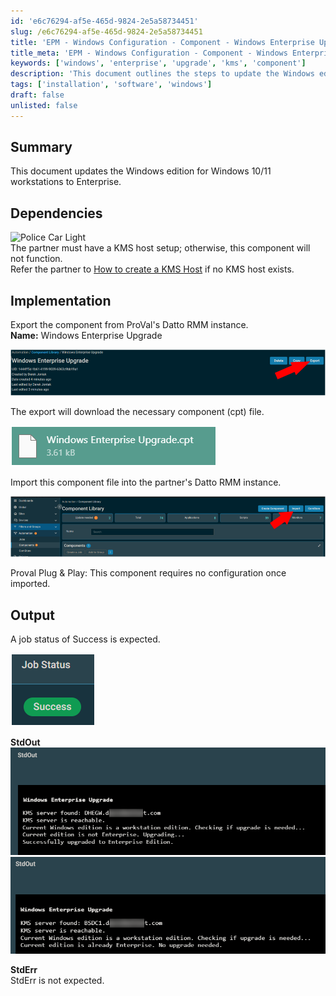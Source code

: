 ```yaml
---
id: 'e6c76294-af5e-465d-9824-2e5a58734451'
slug: /e6c76294-af5e-465d-9824-2e5a58734451
title: 'EPM - Windows Configuration - Component - Windows Enterprise Upgrade'
title_meta: 'EPM - Windows Configuration - Component - Windows Enterprise Upgrade'
keywords: ['windows', 'enterprise', 'upgrade', 'kms', 'component']
description: 'This document outlines the steps to update the Windows edition for Windows 10/11 workstations to Enterprise. It includes dependencies on KMS host setup, implementation details for exporting and importing components in Datto RMM, and expected output upon successful execution.'
tags: ['installation', 'software', 'windows']
draft: false
unlisted: false
---
```


## Summary

This document updates the Windows edition for Windows 10/11 workstations to Enterprise.

## Dependencies

![Police Car Light](https://c.tenor.com/8vSJsVW-1pQAAAAj/police-car-light-joypixels.gif)  
The partner must have a KMS host setup; otherwise, this component will not function.  
Refer the partner to [How to create a KMS Host](https://learn.microsoft.com/en-us/windows-server/get-started/kms-create-host) if no KMS host exists.

## Implementation

Export the component from ProVal's Datto RMM instance.  
**Name:** Windows Enterprise Upgrade  

![Component Export](../../../static/img/docs/e6c76294-af5e-465d-9824-2e5a58734451/image_1.png)  

The export will download the necessary component (cpt) file.  

![Import Component](../../../static/img/docs/e6c76294-af5e-465d-9824-2e5a58734451/image_2.png)  

Import this component file into the partner's Datto RMM instance.  

![Component Import](../../../static/img/docs/e6c76294-af5e-465d-9824-2e5a58734451/image_3.png)  

Proval Plug & Play: This component requires no configuration once imported.

## Output

A job status of Success is expected.  

![Job Status](../../../static/img/docs/e6c76294-af5e-465d-9824-2e5a58734451/image_4.png)  

**StdOut**  
![StdOut](../../../static/img/docs/e6c76294-af5e-465d-9824-2e5a58734451/image_5.png)  
![StdOut](../../../static/img/docs/e6c76294-af5e-465d-9824-2e5a58734451/image_6.png)  

**StdErr**  
StdErr is not expected.